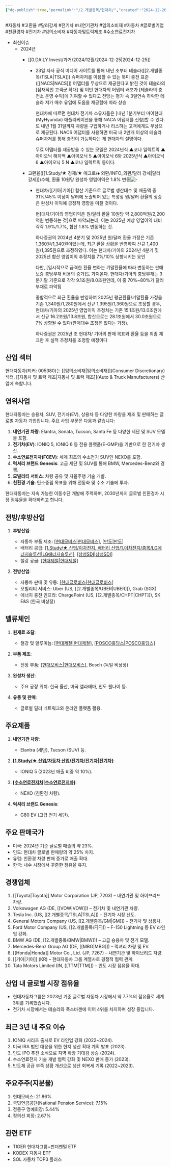 ```yaml
---
{"dg-publish":true,"permalink":"/2.개별종목/현대차/","created":"2024-12-26T14:54:03.782+09:00","updated":"2025-06-03T20:06:02.333+09:00"}
---
```


#자동차 #고환율 #달러강세 #전기차 #내연기관차 #임의소비재 #자동차 #글로벌기업 #친환경차 #전기차 #임의소비재 #자동차및트럭제조 #수소연료전지차




- 최신이슈
	- 2024년
		- [[0.DAILY Invest/과거/2024/12월/2024-12-25\|2024-12-25]]
			- 23일 자사 공식 미디어 사이트를 통해 내년 초부터 테슬라([[2.개별종목/TSLA\|TSLA]]) 슈퍼차저를 이용할 수 있는 북미 충전 표준([[NACS\|NACS]]) 어댑터를 무상으로 제공한다고 밝힌 것이 테슬라의 [잠재적인 고객군 확대] 및 이번 현대차의 어댑터 배포가 [테슬라의 충전소 운영 수익]에 기여할 수 있다고 전망는 평가 속 3일연속 하락한 테슬라 저가 매수 유입에 도움을 제공함에 따라 상승
			  
			  현대차에 따르면 현대차 전기차 소유자들은 [내년 1분기부터 마이현대(MyHyundai) 애플리케이션을 통해 NACA 어댑터를 신청]할 수 있다. 또 내년 1월 31일까지 차량을 구입하거나 리스하는 고객에게도 무상으로 제공된다. NACS 어댑터를 사용하면 미국 내 2만개 이상의 테슬라 슈퍼차저를 통해 충전이 가능하다는 게 현대차의 설명이다.  
			  
			  무료 어댑터를 제공받을 수 있는 모델은 2024년식 ▲코나 일렉트릭 ▲아이오닉 해치백 ▲아이오닉 5 ▲아이오닉 6와 2025년식 ▲아이오닉 6 ▲아이오닉 5 N ▲코나 일렉트릭 등이다.  
			  
		- 고환율([[1.Study/★ 경제/★ 매크로/♠ 외환/INFO_외환/달러 강세\|달러 강세]])수혜, 환율 10원당 완성차 영업이익은 1.8% 변동![-](/img/user/attachments/Pasted%20image%2020241226164344.png)
			- 현대차/[[기아\|기아]] 합산 기준으로 글로벌 생산대수 및 매출액 중 31%/45% 이상이 달러에 노출되어 있는 특성상 원/달러 환율의 상승은 완성차 이익에 긍정적 영향을 미칠 것이다.
			  
			  현[대차/기아의 영업이익은 원/달러 환율 10원당 약 2,800억원/2,200억원 변동하는 것]으로 파악되는데, 이는 2025년 예상 영업이익 대비 각각 1.9%/1.7%, 합산 1.8% 변동하는 것.
			  
			  하나증권의 2024년 4분기 및 2025년 원/달러 환율 가정은 기존 1,360원/1,340원이었는데, 최근 환율 상황을 반영하여 신규 1,400원/1,395원으로 조정하였다. 이는 현대차/기아의 2024년 4분기 및 2025년 합산 영업이익 추정치를 7%/10% 상향시키는 요인
			  
			  다만, [일시적으로 급격한 환율 변화는 기말환율에 따라 변동하는 판매보증 충당부채 비용의 증가]도 가져온다. 현대차/기아의 충당부채는 3분기말 기준으로 각각 9.1조원/8.0조원인데, 이 중 70%~80%가 달러 부채로 파악됨
			  
			  종합적으로 최근 환율을 반영하여 2025년 평균환율/기말환율 가정을 기존 1,340원/1,280원에서 신규 1,395원/1,360원으로 조정할 경우, 현대차/기아의 2025년 영업이익 추정치는 기존 15.1조원/13.0조원에서 신규 16.2조원/13.8조원, 합산으로는 28.1조원에서 30.0조원으로 7% 상향될 수 있다(판매대수 조정은 없다는 가정). 
			  
			  하나증권은 2025년 초 현대차/ 기아의 판매 목표와 환율 등을 최종 체크한 후 실적 추정치를 조정할 예정이다


## 산업 섹터

현대자동차(티커: 005380)는 [[임의소비재\|임의소비재]](Consumer Discretionary) 섹터, [[자동차 및 트럭 제조\|자동차 및 트럭 제조]](Auto & Truck Manufacturers) 산업에 속합니다.

## 영위사업

현대자동차는 승용차, SUV, 전기차(EV), 상용차 등 다양한 차량을 제조 및 판매하는 글로벌 자동차 기업입니다. 주요 사업 부문은 다음과 같습니다:

1. **내연기관 차량**: Elantra, Sonata, Tucson, Santa Fe 등 다양한 세단 및 SUV 모델을 포함.
2. **전기차(EV)**: IONIQ 5, IONIQ 6 등 전용 플랫폼(E-GMP)을 기반으로 한 전기차 생산.
3. **수소연료전지차(FCEV)**: 세계 최초의 수소전기 SUV인 NEXO를 포함.
4. **럭셔리 브랜드 Genesis**: 고급 세단 및 SUV를 통해 BMW, Mercedes-Benz와 경쟁.
5. **모빌리티 서비스**: 차량 공유 및 자율주행 기술 개발.
6. **친환경 기술**: 탄소중립 목표를 위해 전동화 및 수소 기술에 투자.

현대자동차는 지속 가능한 이동수단 개발에 주력하며, 2030년까지 글로벌 친환경차 시장 점유율을 확대하려고 합니다.

## 전방/후방산업

1. **후방산업**:
    
    - 자동차 부품 제조: [[현대모비스\|현대모비스]](한국), [[만도\|만도]](한국)
    - 배터리 공급: [[1.Study/★ 산업/이차전지, 배터리 산업/1.이차전지/종목/LG에너지솔루션\|LG에너지솔루션]](한국), [[삼성SDI\|삼성SDI]](한국)
    - 철강 공급: [[현대제철\|현대제철]](한국)
2. **전방산업**:
    
    - 자동차 판매 및 유통: [[현대글로비스\|현대글로비스]](한국)
    - 모빌리티 서비스: Uber (US, [[2.개별종목/UBER\|UBER]]), Grab (SGX)
    - 에너지 충전 인프라: ChargePoint (US, [[2.개별종목/CHPT\|CHPT]]), SK E&S (한국 비상장)

## 밸류체인

1. **원재료 조달**:
    
    - 철강 및 알루미늄: [[현대제철\|현대제철]](한국), [[POSCO홀딩스\|POSCO홀딩스]](한국)
    
2. **부품 제조**:
    
    - 전장 부품: [[현대모비스\|현대모비스]](한국), Bosch (독일 비상장)
    
3. **완성차 생산**:
    
    - 주요 공장 위치: 한국 울산, 미국 앨라배마, 인도 첸나이 등.
    
4. **유통 및 판매**:
    
    - 글로벌 딜러 네트워크와 온라인 플랫폼 활용.
    

## 주요제품

1. **내연기관 차량**:
    
    - Elantra (세단), Tucson (SUV) 등.
    
2. **[[1.Study/★ 산업/자동차 산업/전기차/전기차\|전기차]](EV)**:
    
    - IONIQ 5 (2023년 매출 비중 약 10%).
    
3. **[[수소연료전지차\|수소연료전지차]](FCEV)**:
    
    - NEXO (친환경 차량).
    
4. **럭셔리 브랜드 Genesis**:
    
    - G80 EV (고급 전기 세단).
    

## 주요 판매국가

- 미국: 2024년 기준 글로벌 매출의 약 23%.
- 인도: 현대차 글로벌 판매량의 약 25% 차지.
- 유럽: 친환경 차량 판매 증가로 매출 확대.
- 한국: 내수 시장에서 꾸준한 점유율 유지.

## 경쟁업체

1. [[Toyota\|Toyota]] Motor Corporation (JP, 7203) – 내연기관 및 하이브리드 차량.
2. Volkswagen AG (DE, [[VOW\|VOW]]) – 전기차 및 내연기관 차량.
3. Tesla Inc. (US, [[2.개별종목/TSLA\|TSLA]]) – 전기차 시장 선도.
4. General Motors Company (US, [[2.개별종목/GM\|GM]]) – 전기차 및 상용차.
5. Ford Motor Company (US, [[2.개별종목/F\|F]]) – F-150 Lightning 등 EV 라인업 강화.
6. BMW AG (DE, [[2.개별종목/BMW\|BMW]]) – 고급 승용차 및 전기 모델.
7. Mercedes-Benz Group AG (DE, [[MBG\|MBG]]) – 럭셔리 차량 및 EV.
8. [[Honda\|Honda]] Motor Co., Ltd. (JP, 7267) – 내연기관 및 하이브리드 차량.
9. [[기아\|기아]] (KR) – 현대자동차 그룹 계열사로 경쟁적 협력 관계.
10. Tata Motors Limited (IN, [[TTM\|TTM]]) – 인도 시장 점유율 확대.

## 산업 내 글로벌 시장 점유율

- 현대자동차그룹은 2023년 기준 글로벌 자동차 시장에서 약 7.7%의 점유율로 세계 3위를 기록했습니다.
- 전기차 시장에서는 테슬라와 폭스바겐에 이어 4위를 차지하며 성장 중입니다.

## 최근 3년 내 주요 이슈

1. IONIQ 시리즈 출시로 EV 라인업 강화 (2022~2024).
2. 미국 IRA 법안 대응을 위한 현지 생산 확대 계획 발표 (2023).
3. 인도 IPO 추진 소식으로 지역 확장 기대감 상승 (2024).
4. 수소연료전지 기술 개발 협력 강화 및 NEXO 판매 증가 (2023).
5. 반도체 공급 부족 상황 개선으로 생산 회복세 기록 (2022~2023).

## 주요주주(지분율)

1. 현대모비스: 21.86%
2. 국민연금공단(National Pension Service): 7.15%
3. 정몽구 명예회장: 5.44%
4. 정의선 회장: 2.67%

## 관련 ETF

- TIGER 현대차그룹+펀더멘털 ETF
- KODEX 자동차 ETF
- SOL 자동차 TOP3 플러스